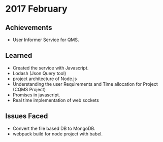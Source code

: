 # 2017 February
## Achievements
   - User Informer Service for QMS.


## Learned
   - Created the service with Javascript.
   - Lodash (Json Query tool)
   - project architecture of Node.js
   - Understanding the user Requirements and Time allocation for Project (CQMS Project)
   - Promises in javascript.
   - Real time implementation of web sockets

## Issues Faced
   - Convert the file based DB to MongoDB.
   - webpack build for node project with babel.
